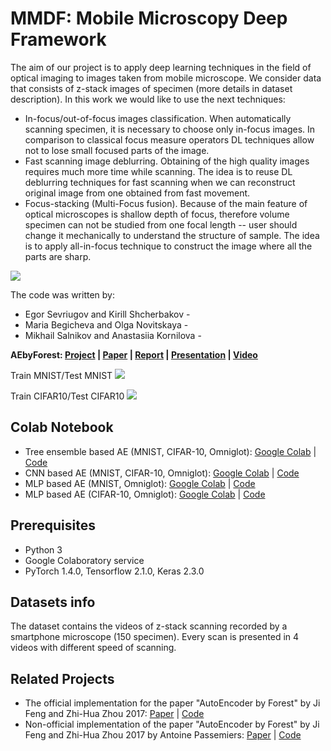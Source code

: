 # MMDF: Mobile Microscopy Deep Framework
The aim of our project is to apply deep learning techniques in the field of optical imaging to images taken from mobile microscope. We consider data that consists of z-stack images of specimen (more details in dataset description). In this work we would like to use the next techniques:

- In-focus/out-of-focus images classification. When automatically scanning specimen, it is necessary to choose only in-focus images. In comparison to classical focus measure operators DL techniques allow not to lose small focused parts of the image.
- Fast scanning image deblurring. Obtaining of the high quality images requires much more time while scanning. The idea is to reuse DL deblurring techniques for fast scanning when we can reconstruct original image from one obtained from fast movement.
- Focus-stacking (Multi-Focus fusion). Because of the main feature of optical microscopes is shallow depth of focus, therefore volume specimen can not be studied from one focal length -- user should change it mechanically to understand the structure of sample. The idea is to apply all-in-focus technique to construct the image where all the parts are sharp.

![](https://github.com/Olga013/Skoltech-ML-2020-AutoEncoder-by-Forest/blob/master/images/autoencoder.png)

The code was written by:

- Egor Sevriugov and Kirill Shcherbakov -  
- Maria Begicheva and Olga Novitskaya - 
- Mikhail Salnikov and Anastasiia Kornilova - 

**AEbyForest: [Project](https://github.com/Olga013/Skoltech-ML-2020-AutoEncoder-by-Forest) | [Paper](https://arxiv.org/pdf/1709.09018.pdf) | [Report](https://github.com/Olga013/Skoltech-ML-2020-AutoEncoder-by-Forest/blob/master/AutoEncoder_by_Forest.pdf) | [Presentation](https://github.com/Olga013/Skoltech-ML-2020-AutoEncoder-by-Forest/blob/master/presentation/Presentation_AutoEncoder_by_Forest.pdf) | [Video](https://www.dropbox.com/s/v0iiwld87gk658y/zoom_0.mp4?dl=0)**

Train MNIST/Test MNIST
![](https://github.com/Olga013/Skoltech-ML-2020-AutoEncoder-by-Forest/blob/master/images/Merged_MNIST.png)

Train CIFAR10/Test CIFAR10
![](https://github.com/Olga013/Skoltech-ML-2020-AutoEncoder-by-Forest/blob/master/images/Merged_CIFAR10.png)


## Colab Notebook
- Tree ensemble based AE (MNIST, CIFAR-10, Omniglot): [Google Colab](https://colab.research.google.com/github/Olga013/Skoltech-ML-2020-AutoEncoder-by-Forest/blob/master/eForest_models/eForest_ml%20.ipynb) | [Code](https://github.com/Olga013/Skoltech-ML-2020-AutoEncoder-by-Forest/tree/master/eForest_models)
- CNN based AE (MNIST, CIFAR-10, Omniglot): [Google Colab](https://colab.research.google.com/github/Olga013/Skoltech-ML-2020-AutoEncoder-by-Forest/blob/master/CNN_models/CNNs_models.ipynb) | [Code](https://github.com/Olga013/Skoltech-ML-2020-AutoEncoder-by-Forest/tree/master/CNN_models)
- MLP based AE (MNIST, Omniglot): [Google Colab](https://colab.research.google.com/github/Olga013/Skoltech-ML-2020-AutoEncoder-by-Forest/blob/master/MLP_models/MLP_MNIST.ipynb) | [Code](https://github.com/Olga013/Skoltech-ML-2020-AutoEncoder-by-Forest/blob/master/MLP_models/MLP_MNIST.ipynb)
- MLP based AE (CIFAR-10, Omniglot): [Google Colab](https://colab.research.google.com/github/Olga013/Skoltech-ML-2020-AutoEncoder-by-Forest/blob/master/MLP_models/MLP_CIFAR_10.ipynb) | [Code](https://github.com/Olga013/Skoltech-ML-2020-AutoEncoder-by-Forest/blob/master/MLP_models/MLP_CIFAR_10.ipynb)

## Prerequisites
- Python 3
- Google Colaboratory service
- PyTorch 1.4.0, Tensorflow 2.1.0, Keras 2.3.0

## Datasets info
The dataset contains the videos of z-stack scanning recorded by a smartphone microscope (150 specimen). Every scan is presented in 4 videos with different speed of scanning.


## Related Projects

- The official implementation for the paper "AutoEncoder by Forest" by Ji Feng and Zhi-Hua Zhou 2017:  [Paper](https://arxiv.org/pdf/1709.09018.pdf) | [Code](https://github.com/kingfengji/eForest)
- Non-official implementation of the paper "AutoEncoder by Forest" by Ji Feng and Zhi-Hua Zhou 2017 by Antoine Passemiers:  [Paper](https://arxiv.org/pdf/1709.09018.pdf) | [Code](https://github.com/AntoinePassemiers/Encoder-Forest)
